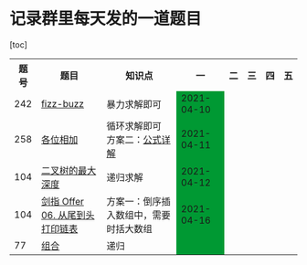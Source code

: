 # 记录群里每天发的一道题目
[toc]

<table>
         <tr>
            <th>题号</th>
            <th>题目</th>
            <th>知识点</th>
            <th>一</th>
            <th>二</th>
            <th>三</th>
            <th>四</th>
            <th>五</th>
        </tr>
        <tr>
            <td>242</td>
            <td><a href="https://leetcode-cn.com/problems/fizz-buzz/">fizz-buzz</a></td>
            <td>暴力求解即可</td>
            <td style="background-color: #009933;">2021-04-10</td>
            <td></td>
            <td></td>
            <td></td>
            <td></td>
        </tr>
        <tr>
            <td>258</td>
            <td><a href="https://leetcode-cn.com/problems/add-digits/">各位相加</a></td>
            <td>循环求解即可<br/>方案二：<a href="https://blog.csdn.net/weixin_41541562/article/details/106635899">公式详解</a></td>
            <td style="background-color: #009933;">2021-04-11</td>
            <td></td>
            <td></td>
            <td></td>
            <td></td>
        </tr>
        <tr>
            <td>104</td>
            <td><a href="https://leetcode-cn.com/problems/maximum-depth-of-binary-tree/">二叉树的最大深度</a></td>
            <td>递归求解</td>
            <td style="background-color: #009933;">2021-04-12</td>
            <td></td>
            <td></td>
            <td></td>
            <td></td>
        </tr>
        <tr>
            <td>104</td>
            <td><a href="https://leetcode-cn.com/problems/cong-wei-dao-tou-da-yin-lian-biao-lcof/">剑指 Offer 06. 从尾到头打印链表</a></td>
            <td>方案一：倒序插入数组中，需要时括大数组</td>
            <td style="background-color: #009933;">2021-04-16</td>
            <td></td>
            <td></td>
            <td></td>
            <td></td>
        </tr>
        <tr>
            <td>77</td>
            <td><a href="https://leetcode-cn.com/problems/combinations/">组合</a></td>
            <td>递归</td>
            <td style="background-color: #009933;"></td>
            <td></td>
            <td></td>
            <td></td>
            <td></td>
        </tr>
</table>

